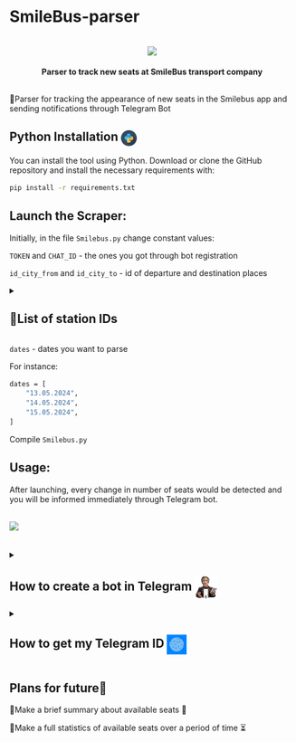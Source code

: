 # SmileBus-parser

<p align="center">
  <br>
  <img src="https://github.com/astrosander/SmileBus-parser/assets/69795340/e53b425d-5015-41d4-80e9-1b000d8d6341" width="360"/><br><br>
 <b>Parser to track new seats at SmileBus transport company</b><br><br>
</p>
<p>
  🚌Parser for tracking the appearance of new seats in the Smilebus app and sending notifications through Telegram Bot


## Python Installation <img align="center"  width="28px" src="https://github.com/astrosander/WallTime/blob/main/Themes/snakes.png" />

You can install the tool using Python. 
Download or clone the GitHub repository and install the necessary requirements with:

```sh
pip install -r requirements.txt
```

## Launch the Scraper:

Initially, in the file `Smilebus.py` change constant values:

`TOKEN` and `CHAT_ID` - the ones you got through bot registration

`id_city_from` and `id_city_to` - id of departure and destination places  

<details>
  <summary><h2>🌆List of station IDs</h2></summary>
  
  ### 

  <pre>
    1 Минск       
    2 Калинковичи       
    3 Мозырь        
    4 Привольный        
    5 Хозянинки       
    6 Дукора        
    7 Марьина горка (Затишье)   
    8 Пуховичи        
    9 Теплухи Осиповичи     
    10  Ясень       
    11  Бояры       
    12  Брожка        
    13  Вишневка  поворот     
    14  Красновка       
    15  Михайловка        
    16  Паричи        
    17  Козловка        
    18  Песчаная  рудня поворот   
    19  Селищи        
    20  Памятник  опер  Багратион   
    21  Дуброва       
    22  Полесье       
    23  Лесец       
    24  Озаричи       
    25  Козловичи       
    26  Домановичи  поворот     
    27  Сельцы        
    28  Бобровичи поворот     
    29  Туровичи  - Булавки перекресток 
    30  Дудичи        
    31  Ситня       
    33  Светлогорск       
    34  Речица        
    35  Скалка        
    36  Прудок        
    37  Судовица  поворот     
    38  Ракшин        
    39  Стужки  поворот     
    40  Чирковичи       
    41  Медков        
    42  Боровики  речица      
    43  Узнож-Заходы  перекресток     
    44  Заречье поворот     
    45  Старокрасная        
    46  Новокрасная       
    47  Гомель        
    48  Плессы        
    49  Новый Остров      
    50  Белица        
    51  Лебедевка       
    52  Губичи        
    53  Недойка       
    54  Кривск        
    55  Житовля       
    56  Стар  Белица-Урицкое  перекрест   
    57  Михайловка-Раковичи перекрест     
    58  Рогачев       
    59  Кобрин        
    60  Наспа       
    61  14-й  километр      
    62  Долгорожская  Слобода     
    63  Борщевка1       
    64  Барак       
    65  Рынья       
    66  Большие бортники      
    67  Пересека        
    68  Дворец        
    69  Лисковская  слобода     
    70  Смольное        
    71  Ямное       
    72  Кошара        
    73  Гусаровка       
    74  Стреньки        
    120 Жлобин        
    127 Боец        
    129 Турки       
    130 Ковали        
    131 Поворот на  Солтаново   
    133 д.  Веселое     
    134 Веселое       
    135 Илосск        
    136 Новоселки       
    137 Черкасы       
    138 Чечино        
    139 Вязань        
    140 Веста       
    141 Лоев        
    142 Брагин        
    143 Хойники       
    144 Козелужье       
    145 Вить        
    146 Слобожанка        
    147 Алексичи        
    148 Рабец       
    149 Глинище       
    150 Боец  трасса  Р35   
    151 Ельск       
    152 Лельчицы        
    153 Княжеборье  поворот     
    154 Санюки        
    155 Мазуры        
    156 Рудня Р31     
    157 Пеньки        
    158 Раевские        
    159 Бобренята       
    160 Новики        
    161 Липляны       
    162 Буда-Лельчицкая       
    163 Краснобережье       
    164 Буйновичи       
    165 Буда-Софиевка       
    166 Махновичи       
    167 Ремезы        
    168 Движки        
    169 Глуск       
    170 Октябрьский       
    171 Наровля       
    176 Дербин        
    177 Волосовичи        
    178 Нестановичи       
    180 Гать        
    182 Холопеничи        
    183 Катка       
    186 Погорелое       
    189 Вильча1       
    190 Каменка1        
    193 Мелешковичи       
    194 Победное  Р-36      
    236 Спорное       
    238 Карповичи       
    239 Поворот на  Жолвинец    
    240 Кировское       
    241 Поворот на  Заречье   
    246 Туров       
    247 Житковичи       
    254 Вересница НПС Дружба    
    255 Запесочье Магазин     
    256 Озераны       
    257 Черничи       
    258 Борки       
    260 Поворот на  Хистецкий Бор 
    261 Поворот на  Белев   
    262 Поворот на  Копцевичи   
    264 Вересница Церковь     
    265 Поворот на  Воронино    
    266 Запесочье Школа     
    267 Поворот на  Кремное   
    268 Поворот на  Семурадцы   
    269 Поворот на  Кольно    
    271 Поворот на  Красная Зорька  
    272 Поворот на  Науть   
    273 Поворот на  Сотничи   
    274 Поворот на  Муляровку   
    276 Поворот на  Птич    
    277 Поворот на  Теребов   
    279 Защебье       
    280 Хойницкое кольцо      
    281 Знаменка        
    282 Петриков        
    283 Рудня Н-4003      
    284 Гребень       
    285 Найда       
    286 Боклань       
    287 Лясковичи       
    288 Кабачок       
    289 Дорошевичи        
    290 Славинск        
    291 Голубица        
    292 Вышелов       
    293 Турок       
    294 Макаричи        
    334 Вересница       
    335 Запесочье       
    336 Воронино        
    337 Поворот на  Тихиничи    
    338 Брест       
    339 Симоничский Млынок      
    340 Симоничи        
    341 Средние печи      
  </pre>

</details>


`dates` - dates you want to parse

For instance:

```sh
dates = [          
    "13.05.2024",
    "14.05.2024",
    "15.05.2024",
]
```


Compile `Smilebus.py` 

## Usage:

After launching, every change in number of seats would be detected and you will be informed immediately through Telegram bot.

<p align="left">
  <br>
  <img src="https://github.com/astrosander/SmileBus-parser/assets/69795340/58e4c2d3-992c-42fa-bb68-72ee6e36a5d9" width="480"/><br><br>
</p>

<details>
  <summary><h2>How to create a bot in Telegram <img align="center"  width="40px" src="https://github.com/astrosander/LEDeffects/blob/main/Design/bot_father.png" /></h2> </summary>
  
  1. You must have telegram
  2. Go to <a href="https://t.me/BotFather">@BotFather</a>
  3. Send ```/newbot```
  4. Then, send name You woud like to choose(Ex.: ```AstroLamp```)
  5. Send send *username*(Ex.: ```astrolamp_bot```)
  6. All right, You just created Your own bot!
</details>
<details>
  <summary><h2>How to get my Telegram ID <img align="center"  width="35px" src="https://github.com/astrosander/LEDeffects/raw/main/Design/myid.jpg" /> </h2> </summary>
  
  1. You must have telegram
  2. Go to <a href="https://t.me/myidbot">@IDBot</a>
  3. Send ```/getid```
  4. Copy Your id!
</details>

##  Plans for future📜

🔹Make a brief summary about available seats 💺

🔹Make a full statistics of available seats over a period of time ⏳

